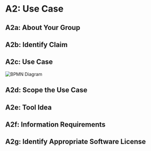 # A2: Use Case

## A2a: About Your Group

## A2b: Identify Claim

## A2c: Use Case

![BPMN Diagram](https://github.com/GustavS193940/BIManalyst_33_Sustainability/main/A2/IMG/UseCase.svg)

## A2d: Scope the Use Case

## A2e: Tool Idea

## A2f: Information Requirements

## A2g: Identify Appropriate Software License
